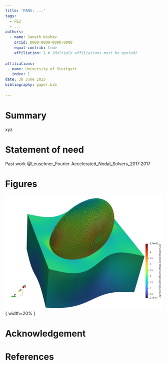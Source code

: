 ```yaml
---
title: 'FANS: ...'
tags:
  - FE2
  - ...
authors:
  - name: Sanath Keshav
    orcid: 0000-0000-0000-0000
    equal-contrib: true
    affiliation: 1 # (Multiple affiliations must be quoted)

affiliations:
 - name: University of Stuttgart
   index: 1
date: 30 June 2025
bibliography: paper.bib

---
```


# Summary

xyz

# Statement of need

Past work @Leuschner_Fourier-Accelerated_Nodal_Solvers_2017:2017

# Figures

![Sphere microstructure.\label{fig:32sphere}](docs/images/FANS_example.png){ width=20% }

# Acknowledgement

# References
